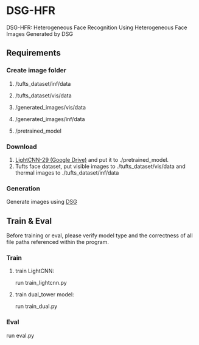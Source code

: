 # DSG-HFR
DSG-HFR: Heterogeneous Face Recognition Using Heterogeneous Face Images Generated by DSG

## Requirements
### Create image folder
1. /tufts_dataset/inf/data

2. /tufts_dataset/vis/data

3. /generated_images/vis/data

4. /generated_images/inf/data

5. /pretrained_model

### Download
1. [LightCNN-29 (Google Drive)](https://github.com/BradyFU/DVG-Face) and put it to ./pretrained_model.
2. Tufts face dataset, put visible images to ./tufts_dataset/vis/data and thermal images to ./tufts_dataset/inf/data

### Generation
  Generate images using [DSG](https://github.com/flw-zju/DSG)
## Train & Eval
Before training or eval, please verify model type and the correctness of all file paths referenced within the program.
### Train
1. train LightCNN:

   run train_lightcnn.py

2. train dual_tower model:

   run train_dual.py

### Eval
run eval.py


